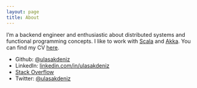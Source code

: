 ```yaml
---
layout: page
title: About
---
```

I’m a backend engineer and enthusiastic about distributed systems and functional programming concepts. I like to work with [Scala](http://www.scala-lang.org) and [Akka](https://akka.io/). You can find my CV [here](/resume).

- Github: [@ulasakdeniz](http://github.com/ulasakdeniz)
- LinkedIn: [linkedin.com/in/ulasakdeniz](https://www.linkedin.com/in/ulasakdeniz/)
- [Stack Overflow](http://stackoverflow.com/users/3671697/ulas)
- Twitter: [@ulasakdeniz](http://twitter.com/ulasakdeniz)
